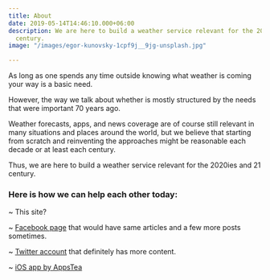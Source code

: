 ```yaml
---
title: About
date: 2019-05-14T14:46:10.000+06:00
description: We are here to build a weather service relevant for the 2020ies and 21
  century.
image: "/images/egor-kunovsky-1cpf9j__9jg-unsplash.jpg"

---
```

As long as one spends any time outside knowing what weather is coming your way is a basic need.

However, the way we talk about whether is mostly structured by the needs that were important 70 years ago.

Weather forecasts, apps, and news coverage are of course still relevant in many situations and places around the world, but we believe that starting from scratch and reinventing the approaches might be reasonable each decade or at least each century.

Thus, we are here to build a weather service relevant for the 2020ies and 21 century.

### Here is how we can help each other today:

\~ This site?

\~ [Facebook page](https://www.facebook.com/weathergizmo/ "Weather Gizmo @ Facebook") that would have same articles and a few more posts sometimes.

\~ [Twitter account](https://twitter.com/gizmoweather) that definitely has more content.

\~ [iOS app by AppsTea](https://appstea.com/blog/weather-and-climate-tracker/ "Weather & Climate Tracker by AppsTea")